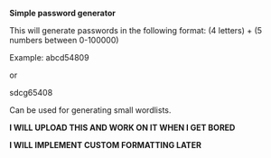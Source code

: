 **Simple password generator**

This will generate passwords in the following format:
(4 letters) + (5 numbers between 0-100000)

Example:
abcd54809

or

sdcg65408

Can be used for generating small wordlists.

**I WILL UPLOAD THIS AND WORK ON IT WHEN I GET BORED**

**I WILL IMPLEMENT CUSTOM FORMATTING LATER**
